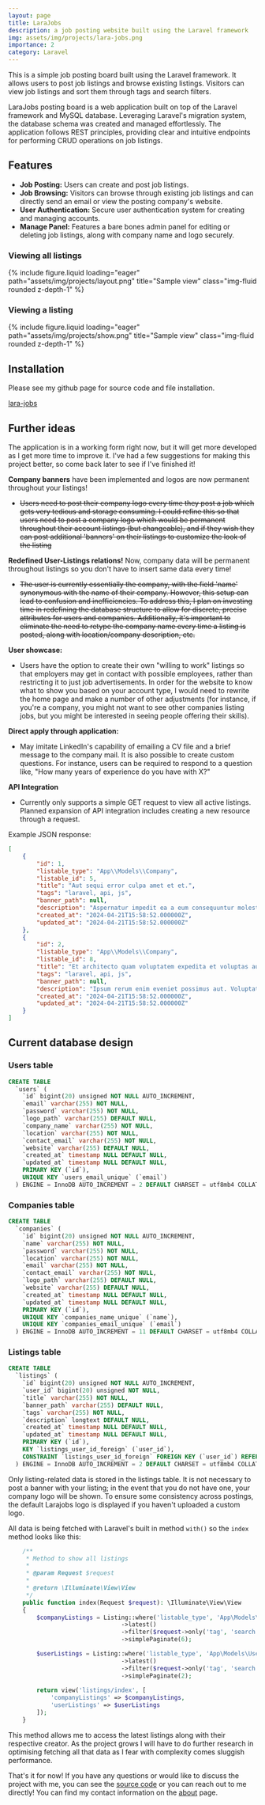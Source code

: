 ```yaml
---
layout: page
title: LaraJobs
description: a job posting website built using the Laravel framework
img: assets/img/projects/lara-jobs.png
importance: 2
category: Laravel
---
```

This is a simple job posting board built using the Laravel framework. It allows users to post job listings and browse existing listings. Visitors can view job listings and sort them through tags and search filters.

LaraJobs posting board is a web application built on top of the Laravel framework and MySQL database. Leveraging Laravel's migration system, the database schema was created and managed effortlessly. The application follows REST principles, providing clear and intuitive endpoints for performing CRUD operations on job listings.

## Features
- **Job Posting:** Users can create and post job listings.
- **Job Browsing:** Visitors can browse through existing job listings and can directly send an email or view the posting company's website.
- **User Authentication:** Secure user authentication system for creating and managing accounts.
- **Manage Panel:** Features a bare bones admin panel for editing or deleting job listings, along with company name and logo securely.

### Viewing all listings
{% include figure.liquid loading="eager" path="assets/img/projects/layout.png" title="Sample view" class="img-fluid rounded z-depth-1" %}


### Viewing a listing
{% include figure.liquid loading="eager" path="assets/img/projects/show.png" title="Sample view" class="img-fluid rounded z-depth-1" %}

## Installation

Please see my github page for source code and file installation.

[lara-jobs](https://github.com/gitnjole/lara-jobs)

## Further ideas

The application is in a working form right now, but it will get more developed as I get more time to improve it.
I've had a few suggestions for making this project better, so come back later to see if I've finished it!

**Company banners** have been implemented and logos are now permanent throughout your listings!
- ~~Users need to post their company logo every time they post a job which gets very tedious and storage consuming. I could refine this so that users need to post a company logo which would be permanent throughout their account listings (but changeable), and if they wish they can post additional 'banners' on their listings to customize the look of the listing~~

**Redefined User-Listings relations!** Now, company data will be permanent throughout listings so you don't have to insert same data every time!
- ~~The user is currently essentially the company, with the field 'name' synonymous with the name of their company. However, this setup can lead to confusion and inefficiencies. To address this, I plan on investing time in redefining the database structure to allow for discrete, precise attributes for users and companies. Additionally, it's important to eliminate the need to retype the company name every time a listing is posted, along with location/company description, etc.~~

**User showcase:** 
- Users have the option to create their own "willing to work" listings so that employers may get in contact with possible employees, rather than restricting it to just job advertisements. In order for the website to know what to show you based on your account type, I would need to rewrite the home page and make a number of other adjustments (for instance, if you're a company, you might not want to see other companies listing jobs, but you might be interested in seeing people offering their skills).

**Direct apply through application:** 
- May imitate LinkedIn's capability of emailing a CV file and a brief message to the company mail. It is also possible to create custom questions. For instance, users can be required to respond to a question like, "How many years of experience do you have with X?"

**API Integration**
- Currently only supports a simple GET request to view all active listings. Planned expansion of API integration includes creating a new resource through a request.

Example JSON response:
```json
[
    {
        "id": 1,
        "listable_type": "App\\Models\\Company",
        "listable_id": 5,
        "title": "Aut sequi error culpa amet et et.",
        "tags": "laravel, api, js",
        "banner_path": null,
        "description": "Aspernatur impedit ea a eum consequuntur molestias. Reprehenderit pariatur est quibusdam optio itaque quos iste. Qui ex reprehenderit est voluptatum officia. Odio odio cupiditate quo sint et voluptatem quaerat. Sit deleniti ratione doloremque vero animi optio qui.",
        "created_at": "2024-04-21T15:58:52.000000Z",
        "updated_at": "2024-04-21T15:58:52.000000Z"
    },
    {
        "id": 2,
        "listable_type": "App\\Models\\Company",
        "listable_id": 8,
        "title": "Et architecto quam voluptatem expedita et voluptas aut.",
        "tags": "laravel, api, js",
        "banner_path": null,
        "description": "Ipsum rerum enim eveniet possimus aut. Voluptatum qui nulla quia fugit velit qui hic eius. Inventore architecto ea mollitia laudantium veritatis quia. Autem et repellat fugiat debitis error et. Dolor totam quod nesciunt ut est dolor rem. Adipisci nisi provident expedita aut. Voluptatem molestias eligendi aliquid quo animi. Optio maxime sint optio et. Temporibus qui modi dignissimos in optio omnis vitae.",
        "created_at": "2024-04-21T15:58:52.000000Z",
        "updated_at": "2024-04-21T15:58:52.000000Z"
    }
]
```

## Current database design

### Users table
```sql
CREATE TABLE
  `users` (
    `id` bigint(20) unsigned NOT NULL AUTO_INCREMENT,
    `email` varchar(255) NOT NULL,
    `password` varchar(255) NOT NULL,
    `logo_path` varchar(255) DEFAULT NULL,
    `company_name` varchar(255) NOT NULL,
    `location` varchar(255) NOT NULL,
    `contact_email` varchar(255) NOT NULL,
    `website` varchar(255) DEFAULT NULL,
    `created_at` timestamp NULL DEFAULT NULL,
    `updated_at` timestamp NULL DEFAULT NULL,
    PRIMARY KEY (`id`),
    UNIQUE KEY `users_email_unique` (`email`)
  ) ENGINE = InnoDB AUTO_INCREMENT = 2 DEFAULT CHARSET = utf8mb4 COLLATE = utf8mb4_unicode_ci
```

### Companies table
```sql
CREATE TABLE
  `companies` (
    `id` bigint(20) unsigned NOT NULL AUTO_INCREMENT,
    `name` varchar(255) NOT NULL,
    `password` varchar(255) NOT NULL,
    `location` varchar(255) NOT NULL,
    `email` varchar(255) NOT NULL,
    `contact_email` varchar(255) NOT NULL,
    `logo_path` varchar(255) DEFAULT NULL,
    `website` varchar(255) DEFAULT NULL,
    `created_at` timestamp NULL DEFAULT NULL,
    `updated_at` timestamp NULL DEFAULT NULL,
    PRIMARY KEY (`id`),
    UNIQUE KEY `companies_name_unique` (`name`),
    UNIQUE KEY `companies_email_unique` (`email`)
  ) ENGINE = InnoDB AUTO_INCREMENT = 11 DEFAULT CHARSET = utf8mb4 COLLATE = utf8mb4_unicode_ci
```

### Listings table
```sql
CREATE TABLE
  `listings` (
    `id` bigint(20) unsigned NOT NULL AUTO_INCREMENT,
    `user_id` bigint(20) unsigned NOT NULL,
    `title` varchar(255) NOT NULL,
    `banner_path` varchar(255) DEFAULT NULL,
    `tags` varchar(255) NOT NULL,
    `description` longtext DEFAULT NULL,
    `created_at` timestamp NULL DEFAULT NULL,
    `updated_at` timestamp NULL DEFAULT NULL,
    PRIMARY KEY (`id`),
    KEY `listings_user_id_foreign` (`user_id`),
    CONSTRAINT `listings_user_id_foreign` FOREIGN KEY (`user_id`) REFERENCES `users` (`id`) ON DELETE CASCADE
  ) ENGINE = InnoDB AUTO_INCREMENT = 2 DEFAULT CHARSET = utf8mb4 COLLATE = utf8mb4_unicode_ci
```

Only listing-related data is stored in the listings table. It is not necessary to post a banner with your listing; in the event that you do not have one, your company logo will be shown. To ensure some consistency across postings, the default Larajobs logo is displayed if you haven't uploaded a custom logo.

All data is being fetched with Laravel's built in method `with()` so the `index` method looks like this:
```php
    /**
     * Method to show all listings
     *
     * @param Request $request
     *
     * @return \Illuminate\View\View
     */
    public function index(Request $request): \Illuminate\View\View
    {
        $companyListings = Listing::where('listable_type', 'App\Models\Company')
                                ->latest()
                                ->filter($request->only('tag', 'search'))
                                ->simplePaginate(6);

        $userListings = Listing::where('listable_type', 'App\Models\User')
                                ->latest()
                                ->filter($request->only('tag', 'search'))
                                ->simplePaginate(2);
    
        return view('listings/index', [
            'companyListings' => $companyListings,
            'userListings' => $userListings
        ]);
    }
```

This method allows me to access the latest listings along with their respective creator. As the project grows I will have to do further research in optimising fetching all that data as I fear with complexity comes sluggish performance.

That's it for now! If you have any questions or would like to discuss the project with me, you can see the [source code](https://github.com/gitnjole/lara-jobs) or you can reach out to me directly! You can find my contact information on the [about](https://gitnjole.github.io/) page.